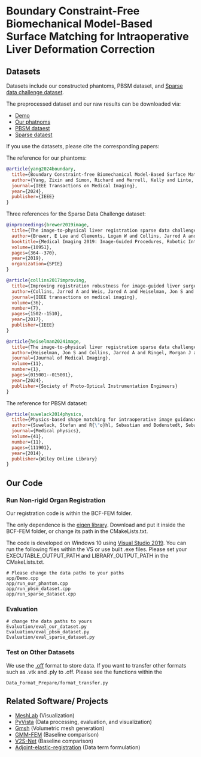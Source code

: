 # Boundary Constraint-Free Biomechanical Model-Based Surface Matching for Intraoperative Liver Deformation Correction

## Datasets

Datasets include our constructed phantoms, PBSM dataset, and [Sparse data challenge dataset](https://osf.io/etpq9).

The preprocessed dataset and our raw results can be downloaded via:

- [Demo](https://drive.google.com/drive/folders/1eiGozqjyq-7D0obMpAE-W-mebk_UKNp8?usp=sharing) 
- [Our phatnoms](https://drive.google.com/drive/folders/1rrtw6r6oDdFevubUwgiszS884Aef9xrc?usp=sharing)
- [PBSM dataest](https://drive.google.com/drive/folders/1QAGupR4feKBT0FdsBJXGhF74WL53JCmk?usp=sharing) 
- [Sparse dataest](https://drive.google.com/drive/folders/1TzAVQzJkgcccABnnGOT5Wfy1Rp8xA0Y3?usp=sharing)

If you use the datasets, please cite the corresponding papers:

The reference for our phantoms:
```bibtex
@article{yang2024boundary,
  title={Boundary Constraint-free Biomechanical Model-Based Surface Matching for Intraoperative Liver Deformation Correction},
  author={Yang, Zixin and Simon, Richard and Merrell, Kelly and Linte, Cristian A},
  journal={IEEE Transactions on Medical Imaging},
  year={2024},
  publisher={IEEE}
}
```

Three references for the Sparse Data Challenge dataset:
```bibtex
@inproceedings{brewer2019image,
  title={The image-to-physical liver registration sparse data challenge},
  author={Brewer, E Lee and Clements, Logan W and Collins, Jarrod A and Doss, Derek J and Heiselman, Jon S and Miga, Michael I and Pavas, Chris D and Wisdom III, Edward H},
  booktitle={Medical Imaging 2019: Image-Guided Procedures, Robotic Interventions, and Modeling},
  volume={10951},
  pages={364--370},
  year={2019},
  organization={SPIE}
}

@article{collins2017improving,
  title={Improving registration robustness for image-guided liver surgery in a novel human-to-phantom data framework},
  author={Collins, Jarrod A and Weis, Jared A and Heiselman, Jon S and Clements, Logan W and Simpson, Amber L and Jarnagin, William R and Miga, Michael I},
  journal={IEEE transactions on medical imaging},
  volume={36},
  number={7},
  pages={1502--1510},
  year={2017},
  publisher={IEEE}
}

@article{heiselman2024image,
  title={The image-to-physical liver registration sparse data challenge: comparison of state-of-the-art using a common dataset},
  author={Heiselman, Jon S and Collins, Jarrod A and Ringel, Morgan J and Peter Kingham, T and Jarnagin, William R and Miga, Michael I},
  journal={Journal of Medical Imaging},
  volume={11},
  number={1},
  pages={015001--015001},
  year={2024},
  publisher={Society of Photo-Optical Instrumentation Engineers}
}
```

The reference for PBSM dataset:
```bibtex
@article{suwelack2014physics,
  title={Physics-based shape matching for intraoperative image guidance},
  author={Suwelack, Stefan and R{\"o}hl, Sebastian and Bodenstedt, Sebastian and Reichard, Daniel and Dillmann, R{\"u}diger and dos Santos, Thiago and Maier-Hein, Lena and Wagner, Martin and W{\"u}nscher, Josephine and Kenngott, Hannes and others},
  journal={Medical physics},
  volume={41},
  number={11},
  pages={111901},
  year={2014},
  publisher={Wiley Online Library}
}
```

## Our Code

### Run Non-rigid Organ Registration
Our registration code is within the BCF-FEM folder. 

The only dependence is the [eigen library](https://drive.google.com/drive/folders/1TnSgEn-Km1tiKHBdASub9rFEpTOj6R8J?usp=sharing). Download and put it inside the BCF-FEM folder, or change its path in the CMakeLists.txt. 

The code is developed on Windows 10 using [Visual Studio 2019](https://learn.microsoft.com/en-us/cpp/build/cmake-projects-in-visual-studio?view=msvc-170). You can run the following files within the VS or use built .exe files. Please set your EXECUTABLE_OUTPUT_PATH and LIBRARY_OUTPUT_PATH in the CMakeLists.txt. 



```
# Please change the data paths to your paths 
app/Demo.cpp                       
app/run_our_phantom.cpp
app/run_pbsm_dataset.cpp
app/run_sparse_dataset.cpp
```

### Evaluation

```
# change the data paths to yours
Evaluation/eval_our_dataset.py
Evaluation/eval_pbsm_dataset.py
Evaluation/eval_sparse_dataset.py
```

### Test on Other Datasets

We use the [.off](https://en.wikipedia.org/wiki/OFF_(file_format)) format to store data. If you want to transfer other formats such as .vtk and .ply to .off. Please see the functions within the
```
Data_Format_Prepare/format_transfer.py
```

## Related Software/ Projects

- [MeshLab](https://www.meshlab.net/) (Visualization) 
- [PyVista](https://pyvista.org/) (Data processing, evaluation, and visualization)
- [Gmsh](https://gmsh.info/) (Volumetric mesh generation)
- [GMM-FEM](https://github.com/siavashk/GMM-FEM) (Baseline comparison)
- [V2S-Net](https://gitlab.com/nct_tso_public/Volume2SurfaceCNN) (Baseline comparison)
- [Adjoint-elastic-registration](https://github.com/gmestdagh/adjoint-elastic-registration) (Data term formulation)


